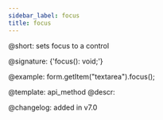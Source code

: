 ```yaml
---
sidebar_label: focus
title: focus
---          
```


@short: sets focus to a control

@signature: {'focus(): void;'}

@example:
form.getItem("textarea").focus();

@template: api_method
@descr:

@changelog: added in v7.0

